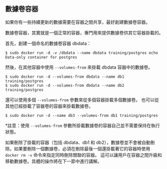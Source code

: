 ## 數據卷容器
如果你有一些持續更新的數據需要在容器之間共享，最好創建數據卷容器。

數據卷容器，其實就是一個正常的容器，專門用來提供數據卷供其它容器掛載的。

首先，創建一個命名的數據卷容器 dbdata：
```
$ sudo docker run -d -v /dbdata --name dbdata training/postgres echo Data-only container for postgres
```
然後，在其他容器中使用 `--volumes-from` 來掛載 dbdata 容器中的數據卷。
```
$ sudo docker run -d --volumes-from dbdata --name db1 training/postgres
$ sudo docker run -d --volumes-from dbdata --name db2 training/postgres
```
還可以使用多個 `--volumes-from` 參數來從多個容器掛載多個數據卷。
也可以從其他已經掛載了容器卷的容器來掛載數據卷。
```
$ sudo docker run -d --name db3 --volumes-from db1 training/postgres
```
*註意：使用 `--volumes-from` 參數所掛載數據卷的容器自己並不需要保持在執行狀態。

如果刪除了掛載的容器（包括 dbdata、db1 和 db2），數據卷並不會被自動刪除。如果要刪除一個數據卷，必須在刪除最後一個還掛載著它的容器時使用 `docker rm -v` 命令來指定同時刪除關聯的容器。
這可以讓用戶在容器之間升級和移動數據卷。具體的操作將在下一節中進行講解。
